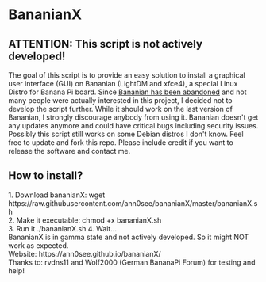 # BananianX
## ATTENTION: This script is not actively developed!
The goal of this script is to provide an easy solution to install a graphical user interface (GUI) on Bananian (LightDM and xfce4), a special Linux Distro for Banana Pi board. Since [Bananian has been abandoned](https://www.bananian.org/news#the_end_-_2017-04-02) and not many people were actually interested in this project, I decided not to develop the script further. While it should work on the last version of Bananian, I strongly discourage anybody from using it. Bananian doesn't get any updates anymore and could have critical bugs including security issues.
Possibly this script still works on some Debian distros I don't know. Feel free to update and fork this repo. Please include credit if you want to release the software and contact me.

<h2>How to install?</h2>
1. Download bananianX: wget https://raw.githubusercontent.com/ann0see/bananianX/master/bananianX.sh<br>
2. Make it executable: chmod +x bananianX.sh<br>
3. Run it ./bananianX.sh
4. Wait...
<br>
BananianX is in gamma state and not actively developed. So it might NOT work as expected.<br>
Website: https://ann0see.github.io/bananianX/
<br>
Thanks to: rvdns11 and Wolf2000 (German BananaPi Forum) for testing and help!
